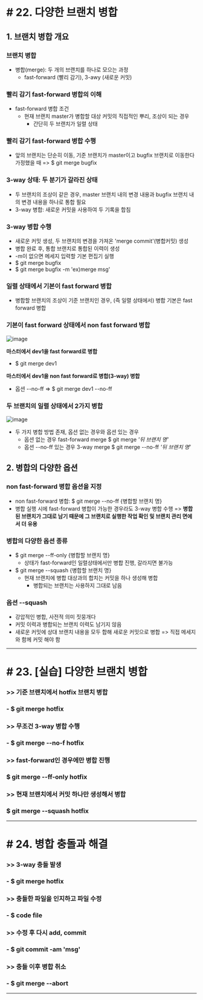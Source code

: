 # # 22. 다양한 브랜치 병합

## 1. 브랜치 병합 개요

### 브랜치 병합

- 병합(merge): 두 개의 브랜치를 하나로 모으는 과정
  - fast-forward (빨리 감기), 3-awy (새로운 커밋)

### 빨리 감기 fast-forward 병합의 이해

- fast-forward 병합 조건
  - 현재 브랜치 master가 병합할 대상 커밋의 직접적인 뿌리, 조상이 되는 경우
      - 간단히 두 브랜치가 일렬 상태

### 빨리 감기 fast-forward 병합 수행

- 앞의 브랜치는 단순히 이동, 기준 브랜치가 master이고 bugfix 브랜치로 이동한다 가정했을 때
  => $ git merge bugfix

### 3-way 상태: 두 분기가 갈라진 상태

- 두 브랜치의 조상이 같은 경우, master 브랜치 내의 변경 내용과 bugfix 브랜치 내의 변경 내용을 하나로 통합 필요
- 3-way 병합: 새로운 커밋을 사용하여 두 기록을 합침

### 3-way 병합 수행

- 새로운 커밋 생성, 두 브랜치의 변경을 가져온 'merge commit'(병합커밋) 생성
- 병합 완료 후, 통합 브랜치로 통합된 이력이 생성
- -m이 없으면 메세지 입력할 기본 편집기 실행
- $ git merge bugfix
- $ git merge bugfix -m 'ex)merge msg'

### 일렬 상태에서 기본이 fast forward 병합

- 병합할 브랜치의 조상이 기준 브랜치인 경우, (즉 일렬 상태에서) 병합 기본은 fast forward 병합

### 기본이 fast forward 상태에서 non fast forward 병합

![image](https://github.com/simsoohyeon/2023-OSS_simsoohyeon_study/assets/127268889/7e876c54-9bec-4125-ab54-f7d076584fce)

**마스터에서 dev1을 fast forward로 병합**
- $ git merge dev1

**마스터에서 dev1을 non fast forward로 병합(3-way) 병합**
- 옵션 --no-ff => $ git merge dev1 --no-ff

### 두 브랜치의 일렬 상태에서 2가지 병합

![image](https://github.com/simsoohyeon/2023-OSS_simsoohyeon_study/assets/127268889/ad67e524-7c6c-4acc-a980-1da896100dd2)

- 두 가지 병합 방법 존재, 옵션 없는 경우와 옵션 있는 경우
  - 옵션 없는 경우 fast-forward merge
  $ git merge _'뒤 브랜치 명'_
  - 옵션 --no-ff 있는 경우 3-way merge
  $ git merge --no-ff _'뒤 브랜치 명'_

## 2. 병합의 다양한 옵션

### non fast-forward 병합 옵션을 지정

- non fast-forward 병합: $ git merge --no-ff {병합할 브랜치 명}
- 병합 실행 시에 fast-forward 병합이 가능한 경우라도 3-way 병합 수행
=> **병합된 브랜치가 그대로 남기 때문에 그 브랜치로 실행한 작업 확인 및 브랜치 관리 면에서 더 유용**

### 병합의 다양한 옵션 종류

- $ git merge --ff-only {병합할 브랜치 명}
  - 상태가 fast-forward인 일렬상태에서만 병합 진행, 갈라지면 불가능
- $ git merge --squash {병합할 브랜치 명}
  - 현재 브랜치에 병합 대상과의 합치는 커밋을 하나 생성해 병합
    - 병합되는 브랜치는 사용하지 그대로 남음

### 옵션 --squash

- 강압적인 병합, 사전적 의미 짓뭉개다
- 커밋 이력과 병합되는 브랜치 이력도 남기지 않음
- 새로운 커밋에 상대 브랜치 내용을 모두 합해 새로운 커밋으로 병합 => 직접 메세지와 함께 커밋 해야 함

---

# # 23. [실습] 다양한 브랜치 병합

### >> 기준 브랜치에서 hotfix 브랜치 병합
### - $ git merge hotfix
### >> 무조건 3-way 병합 수행
### - $ git merge --no-f hotfix
### >> fast-forward인 경우에만 병합 진행
###  $ git merge --ff-only hotfix
### >> 현재 브랜치에서 커밋 하나만 생성해서 병합
### $ git merge --squash hotfix

---

# # 24. 병합 충돌과 해결

### >> 3-way 충돌 발생
### - $ git merge hotfix
### >> 충돌한 파일을 인지하고 파일 수정
### - $ code file
### >> 수정 후 다시 add, commit
### - $ git commit -am 'msg'
### >> 충돌 이후 병합 취소
### - $ git merge --abort

---
